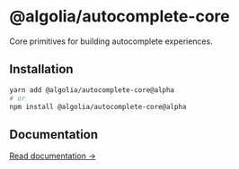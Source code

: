 # @algolia/autocomplete-core

Core primitives for building autocomplete experiences.

## Installation

```sh
yarn add @algolia/autocomplete-core@alpha
# or
npm install @algolia/autocomplete-core@alpha
```

## Documentation

[Read documentation →](https://autocomplete.algolia.com/docs/createAutocomplete)
